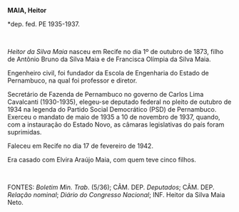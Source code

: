 **MAIA, Heitor**

\*dep. fed. PE 1935-1937.

 

*Heitor da Silva Maia* nasceu em Recife no dia 1º de outubro de 1873,
filho de Antônio Bruno da Silva Maia e de Francisca Olímpia da Silva
Maia.

Engenheiro civil, foi fundador da Escola de Engenharia do Estado de
Pernambuco, na qual foi professor e diretor.

Secretário de Fazenda de Pernambuco no governo de Carlos Lima Cavalcanti
(1930-1935), elegeu-se deputado federal no pleito de outubro de 1934 na
legenda do Partido Social Democrático (PSD) de Pernambuco. Exerceu o
mandato de maio de 1935 a 10 de novembro de 1937, quando, com a
instauração do Estado Novo, as câmaras legislativas do país foram
suprimidas.

Faleceu em Recife no dia 17 de fevereiro de 1942.

Era casado com Elvira Araújo Maia, com quem teve cinco filhos.

 

FONTES: *Boletim Min. Trab*. (5/36); CÂM. DEP. *Deputados*; CÂM. DEP.
*Relação nominal*; *Diário do Congresso Nacional*; INF. Heitor da Silva
Maia Neto.

 
